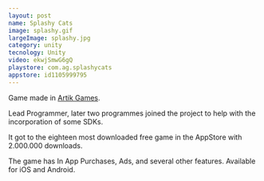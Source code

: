```yaml
---
layout: post
name: Splashy Cats
image: splashy.gif
largeImage: splashy.jpg
category: unity
tecnology: Unity
video: ekwjSmwG6gQ
playstore: com.ag.splashycats
appstore: id1105999795
---
```

Game made in [Artik Games](https://artikgames.com/).

Lead Programmer, later two programmes joined the project to help with the incorporation of some SDKs.

It got to the eighteen most downloaded free game in the AppStore with 2.000.000 downloads.  

The game has In App Purchases, Ads, and several other features. Available for iOS and Android.